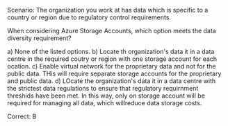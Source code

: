 Scenario: The organization you work at has data which is specific to a country or region due to regulatory control requirements.

When considering Azure Storage Accounts, which option meets the data diversity requirement?

a) None of the listed options.
b) Locate th organization's data it in a data centre in the required coutry or region with one storage account for each ocation.
c) Enable virtual network for the proprietary data and not for the public data. THis will require separate storage accounts for the proprietary and public data.
d) LOcate the organization's data it in a data centre with the strictest data regulations to ensure that regulatory requirnment threshids have been met. In this way, only on storage account will be required for managing all data, which willreduce data storage costs.

Correct: B
